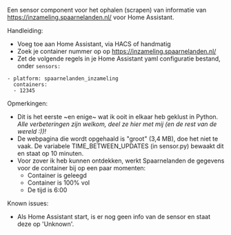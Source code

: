 Een sensor component voor het ophalen (scrapen) van informatie van https://inzameling.spaarnelanden.nl/ voor Home Assistant.

Handleiding:
- Voeg toe aan Home Assistant, via HACS of handmatig
- Zoek je container nummer op op https://inzameling.spaarnelanden.nl/
- Zet de volgende regels in je Home Assistant yaml configuratie bestand, onder `sensors:`
~~~
- platform: spaarnelanden_inzameling
  containers:
  - 12345
~~~

Opmerkingen:
- Dit is het eerste ~en enige~ wat ik ooit in elkaar heb geklust in Python. *Alle verbeteringen zijn welkom, deel ze hier met mij (en de rest van de wereld :))!*
- De webpagina die wordt opgehaald is "groot" (3,4 MB), doe het niet te vaak. De variabele TIME_BETWEEN_UPDATES (in sensor.py) bewaakt dit en staat op 10 minuten.
- Voor zover ik heb kunnen ontdekken, werkt Spaarnelanden de gegevens voor de container bij op een paar momenten:
  - Container is geleegd
  - Container is 100% vol
  - De tijd is 6:00

Known issues:
- Als Home Assistant start, is er nog geen info van de sensor en staat deze op 'Unknown'.
